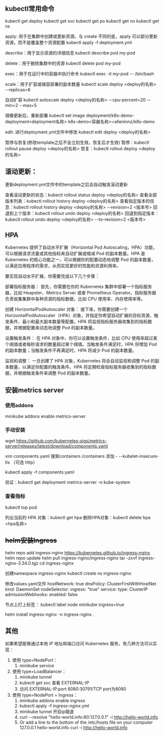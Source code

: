## kubectl常用命令

kubectl get deploy
kubectl get svc
kubectl get po
kubectl get no
kubectl get ns

apply: 用于在集群中创建或更新资源。与 create 不同的是，apply 可以部分更新资源，而不是覆盖整个资源配置
kubectl apply -f deployment.yml

describe：用于显示资源的详细信息
kubectl describe pod my-pod

delete：用于删除集群中的资源
kubectl delete pod my-pod

exec：用于在运行中的容器中执行命令
kubectl exec -it my-pod -- /bin/bash

scale：用于扩容或缩容部署的副本数量
kubectl scale deploy <deploy的名称> --replicas=6

自动扩容
kubectl autoscale deploy <deploy的名称> --cpu-percent=20 --min=2 --max=5

镜像更新后，重新部署
kubectl set image deployment/k8s-demo-deployment<deployment名称> k8s-demo<容器名称>=alleninnz/k8s-demo

edit: 进行deployment.yml文件中修改
kubectl edit deploy <deploy的名称>

暂停与恢复(修改template之后不会立刻生效，恢复后才生效)
暂停：kubectl rollout pause deploy <deploy的名称>
恢复：kubectl rollout deploy <deploy的名称>

## 滚动更新：

更新deployment.yml文件中的template之后会自动触发滚动更新

查看滚动更新的状态：kubectl rollout status deploy <deploy的名称>
查看全部版本列表：kubectl rollout history deploy <deploy的名称>
查看指定版本的信息：kubectl rollout history deploy <deploy的名称> --revision=2 <版本号>
回退到上个版本：kubectl rollout undo deploy <deploy的名称>
回退到指定版本：kubectl rollout undo deploy <deploy的名称> --to-revision=2 <版本号>
    
## HPA

Kubernetes 提供了自动水平扩展（Horizontal Pod Autoscaling，HPA）功能，可以根据请求流量或其他指标来自动扩展或缩减 Pod 的副本数量。HPA 是 Kubernetes 的核心功能之一，可以根据你的配置动态地调整 Pod 的副本数量，以满足应用程序的需求，从而实现更好的性能和资源利用率。

要实现自动水平扩展，你需要完成以下几个步骤：

部署指标服务器：
首先，你需要在你的 Kubernetes 集群中部署一个指标服务器，比如 Heapster、Metrics Server 或者 Prometheus Operator。指标服务器负责收集集群中各种资源的指标数据，比如 CPU 使用率、内存使用率等。

创建 HorizontalPodAutoscaler 对象：
接下来，你需要创建一个 HorizontalPodAutoscaler（HPA）对象，并指定你希望自动扩展的目标资源、触发条件、最小和最大副本数量等配置。HPA 将监视指标服务器收集到的指标数据，并根据配置来动态地调整 Pod 的副本数量。

设置触发条件：
在 HPA 对象中，你可以设置触发条件，比如 CPU 使用率超过某个阈值或者每秒请求的数量超过某个阈值。当触发条件满足时，HPA 将增加 Pod 的副本数量；当触发条件不再满足时，HPA 将减少 Pod 的副本数量。

监视和调整：
一旦创建了 HPA 对象，Kubernetes 将会自动监视和调整 Pod 的副本数量，以满足你配置的触发条件。HPA 将定期检查指标服务器收集到的指标数据，并根据触发条件来调整 Pod 的副本数量。

## 安装metrics server

### 使用addons

minikube addons enable metrics-server

### 手动安装

wget https://github.com/kubernetes-sigs/metrics-server/releases/latest/download/components.yaml

vim components.yaml 搜索containers /containers 添加 - --kubelet-insecure-tls （可选 http）

kubectl apply -f components.yaml

验证：kubectl get deployment metrics-server -n kube-system

### 查看指标

kubectl top pod

列出当前的 HPA 对象：kubectl get hpa
删除HPA对象：kubectl delete hpa <hpa名称>


## ~~helm安装Ingress~~
helm repo add ingress-nginx https://kubernetes.github.io/ingress-nginx
helm repo update
helm pull ingress-nginx/ingress-nginx
tar -zxvf ingress-nginx-3.34.0.tgz
cd ingress-nginx

创建namespace ingress-nginx
kubectl create ns ingress-nginx

修改values.yaml文件
hostNetwork: true
dnsPolicy: ClusterFirstWithHostNet
kind: DaemonSet
nodeSelector:
   ingress: "true"
service:
   type: ClusterIP
admissionWebhooks:
   enabled: false

节点上打上标签： kubectl label node minikube ingress=true

helm install ingress-nginx -n ingress-nginx .


## 其他
如果希望能够通过本地 IP 地址和端口访问 Kubernetes 服务，有几种方法可以实现：

1. 使用 type=NodePort：
    1. minikube service <service name>
2. 使用 type=LoadBalancer：
    1. minikube tunnel
    2. kubectl get svc 查看 EXTERNAL-IP 
    3. 访问 EXTERNAL-IP:port 8080:30791/TCP port为8080
3. 使用 type=NodePort + Ingress：
    1. minikube addons enable ingress
    2. kubectl apply -f ingress-nginx.yml
    3. minikube tunnel 开启ip隧道
    4. curl --resolve "hello-world.info:80:127.0.0.1" -i http://hello-world.info
    5. Or add a line to the bottom of the /etc/hosts file on your computer 127.0.0.1 hello-world.info curl -i http://hello-world.info
